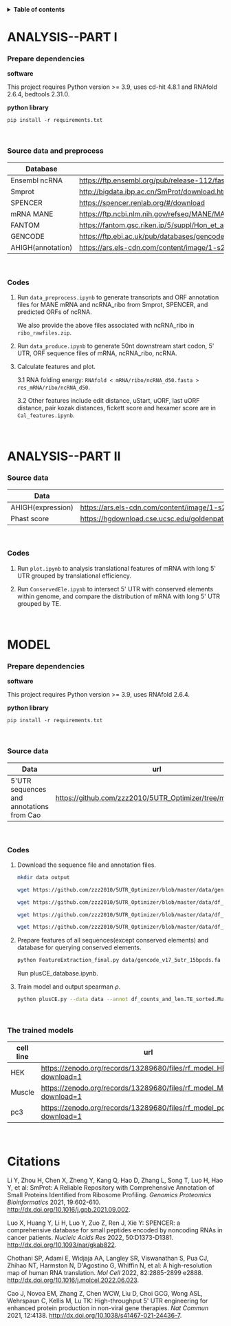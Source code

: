 

<details>
<summary><b>Table of contents</b></summary>

- [ANALYSIS--PART I](#ANALYSIS--PART I)
  - [Prepare dependencies](#Prepare dependencies)
  - [Source data and preprocess](#Source data and preprocess)
  - [Codes](#Codes)
- [ANALYSIS--PART II](#ANALYSIS--PART II)
  - [Source data](#Source data)
  - [Codes](#Codes2)
- [Model](#Model)
  - [Prepare dependencies](#Prepare dependencies2)
  - [Source data](#Source data2)
  - [Codes](#Codes3)
  - [The trained models](#The trained models)
- [Citations](#citations)

</details>


# ANALYSIS--PART I<a name="ANALYSIS--PART I"></a>

### Prepare dependencies<a name="Prepare dependencies"></a>

**software**

This project requires Python version >= 3.9, uses cd-hit 4.8.1 and RNAfold 2.6.4, bedtools 2.31.0.



**python library**

`pip install -r requirements.txt`

<br>

### Source data and preprocess<a name="Source data and preprocess"></a>

| Database          | url                                                          |
| ----------------- | ------------------------------------------------------------ |
| Ensembl ncRNA     | https://ftp.ensembl.org/pub/release-112/fasta/homo_sapiens/ncrna/ |
| Smprot            | http://bigdata.ibp.ac.cn/SmProt/download.htm                 |
| SPENCER           | https://spencer.renlab.org/#/download                        |
| mRNA MANE         | https://ftp.ncbi.nlm.nih.gov/refseq/MANE/MANE_human/release_1.3/ |
| FANTOM            | https://fantom.gsc.riken.jp/5/suppl/Hon_et_al_2016/data/assembly/lv1_raw/ |
| GENCODE           | https://ftp.ebi.ac.uk/pub/databases/gencode/Gencode_human/release_46/gencode.v46.transcripts.fa.gz |
| AHIGH(annotation) | https://ars.els-cdn.com/content/image/1-s2.0-S1097276522006062-mmc3.xls |

<br>

### Codes<a name="Codes"></a>

1. Run  `data_preprocess.ipynb` to generate transcripts and ORF annotation files for MANE mRNA and ncRNA_ribo from Smprot, SPENCER, and predicted ORFs of ncRNA.

   We also provide the above files associated with ncRNA_ribo in `ribo_rawfiles.zip`.

2. Run `data_produce.ipynb` to generate 50nt downstream start codon, 5' UTR, ORF sequence files of mRNA, ncRNA_ribo, ncRNA.

3. Calculate features and plot.

   3.1 RNA folding energy: `RNAfold < mRNA/ribo/ncRNA_d50.fasta > res_mRNA/ribo/ncRNA_d50`.

   3.2 Other features include edit distance, uStart, uORF, last uORF distance, pair kozak distances, fickett score and hexamer score are in `Cal_features.ipynb`.

<br>

# ANALYSIS--PART II<a name="ANALYSIS--PART II"></a>

### Source data<a name="Source data"></a>

| Data              | url                                                          |
| ----------------- | ------------------------------------------------------------ |
| AHIGH(expression) | https://ars.els-cdn.com/content/image/1-s2.0-S1097276522006062-mmc4.xlsx |
| Phast score       | https://hgdownload.cse.ucsc.edu/goldenpath/hg38/database/phastConsElements30way.txt.gz |

<br>

### Codes<a name="Codes2"></a>

1. Run `plot.ipynb` to analysis translational features of mRNA with long 5' UTR grouped by translational efficiency.

2. Run `ConservedEle.ipynb` to intersect 5' UTR with conserved elements within genome, and compare the distribution of mRNA with long 5' UTR grouped by TE.

<br>

# MODEL<a name="Model"></a>

### Prepare dependencies<a name="Prepare dependencies2"></a>

**software**

This project requires Python version >= 3.9, uses RNAfold 2.6.4.

**python library**

`pip install -r requirements.txt`

<br>

### Source data<a name="Source data2"></a>

| Data                                     | url                                                        |
| ---------------------------------------- | ---------------------------------------------------------- |
| 5'UTR sequences and annotations from Cao | https://github.com/zzz2010/5UTR_Optimizer/tree/master/data |

<br>

### Codes<a name="Codes3"></a>

1. Download the sequence file and annotation files.

   ```bash
   mkdir data output
   
   wget https://github.com/zzz2010/5UTR_Optimizer/blob/master/data/gencode_v17_5utr_15bpcds.fa ./data
   
   wget https://github.com/zzz2010/5UTR_Optimizer/blob/master/data/df_counts_and_len.TE_sorted.HEK_Andrev2015.with_annot.txt ./data
   
   wget https://github.com/zzz2010/5UTR_Optimizer/blob/master/data/df_counts_and_len.TE_sorted.Muscle.with_annot.txt ./data
   
   wget https://github.com/zzz2010/5UTR_Optimizer/blob/master/data/df_counts_and_len.TE_sorted.Muscle.with_annot.txt ./data
   ```

   

2. Prepare features of all sequences(except conserved elements) and database for querying conserved elements.

   ```bash
   python FeatureExtraction_final.py data/gencode_v17_5utr_15bpcds.fa output/
   ```

   Run plusCE_database.ipynb.

3. Train model and output spearman $\rho$.

   ```bash
   python plusCE.py --data data --annot df_counts_and_len.TE_sorted.Muscle.with_annot.txt --feature output --rna 5 --ribo 0.1 --querydb DB
   ```

<br>

### The trained models<a name="The trained models">

| cell line | url                                                          |
| --------- | ------------------------------------------------------------ |
| HEK       | https://zenodo.org/records/13289680/files/rf_model_HEK.pkl?download=1 |
| Muscle    | https://zenodo.org/records/13289680/files/rf_model_Muscle.pkl?download=1 |
| pc3       | https://zenodo.org/records/13289680/files/rf_model_pc3.pkl?download=1 |

<br>

# Citations<a name="Citations">

Li Y, Zhou H, Chen X, Zheng Y, Kang Q, Hao D, Zhang L, Song T, Luo H, Hao Y, et al: SmProt: A Reliable Repository with Comprehensive Annotation of Small Proteins Identified from Ribosome Profiling. *Genomics Proteomics Bioinformatics* 2021, 19:602-610. http://dx.doi.org/10.1016/j.gpb.2021.09.002.

Luo X, Huang Y, Li H, Luo Y, Zuo Z, Ren J, Xie Y: SPENCER: a comprehensive database for small peptides encoded by noncoding RNAs in cancer patients. *Nucleic Acids Res* 2022, 50:D1373-D1381. http://dx.doi.org/10.1093/nar/gkab822.

Chothani SP, Adami E, Widjaja AA, Langley SR, Viswanathan S, Pua CJ, Zhihao NT, Harmston N, D'Agostino G, Whiffin N, et al: A high-resolution map of human RNA translation. *Mol Cell* 2022, 82:2885-2899 e2888. http://dx.doi.org/10.1016/j.molcel.2022.06.023.

Cao J, Novoa EM, Zhang Z, Chen WCW, Liu D, Choi GCG, Wong ASL, Wehrspaun C, Kellis M, Lu TK: High-throughput 5' UTR engineering for enhanced protein production in non-viral gene therapies. *Nat Commun* 2021, 12:4138. http://dx.doi.org/10.1038/s41467-021-24436-7.
